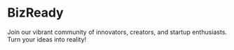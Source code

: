 # BizReady
Join our vibrant community of innovators, creators, and startup enthusiasts. Turn your ideas into reality!
